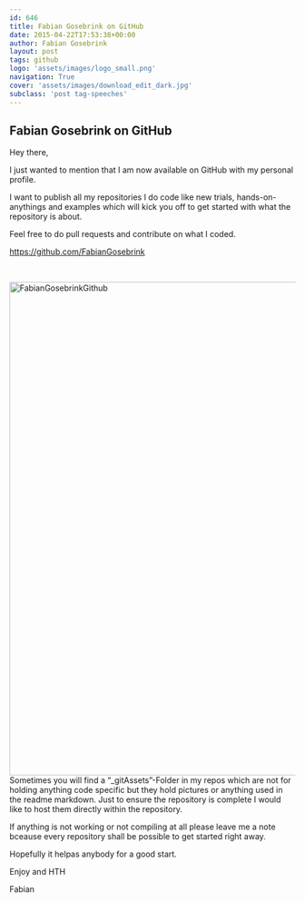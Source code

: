 ```yaml
---
id: 646
title: Fabian Gosebrink on GitHub
date: 2015-04-22T17:53:38+00:00
author: Fabian Gosebrink
layout: post
tags: github 
logo: 'assets/images/logo_small.png'
navigation: True
cover: 'assets/images/download_edit_dark.jpg'
subclass: 'post tag-speeches'
---
```


## Fabian Gosebrink on GitHub

Hey there,

I just wanted to mention that I am now available on GitHub with my personal profile.

I want to publish all my repositories I do code like new trials, hands-on-anythings and examples which will kick you off to get started with what the repository is about.

Feel free to do pull requests and contribute on what I coded.

<https://github.com/FabianGosebrink>

&nbsp;

<a href="{{site.baseurl}}assets/images/blogs/2015-04/d19a08f4-289b-41c5-9dda-a2b5a8a9a2ac.jpg" rel="attachment wp-att-1115"><img class="aligncenter size-full wp-image-1115" src="{{site.baseurl}}assets/images/blogs/2015-04/d19a08f4-289b-41c5-9dda-a2b5a8a9a2ac.jpg" alt="FabianGosebrinkGithub" width="1069" height="869" srcset="{{site.baseurl}}assets/images/blogs/2015-04/d19a08f4-289b-41c5-9dda-a2b5a8a9a2ac.jpg 1069w, http://offering.solutions/wp-content/uploads/2015/04/FabianGosebrinkGithub-300x244.jpg 300w, http://offering.solutions/wp-content/uploads/2015/04/FabianGosebrinkGithub-768x624.jpg 768w, http://offering.solutions/wp-content/uploads/2015/04/FabianGosebrinkGithub-1024x832.jpg 1024w" sizes="(max-width: 1069px) 100vw, 1069px" /></a>Sometimes you will find a &#8220;_gitAssets&#8221;-Folder in my repos which are not for holding anything code specific but they hold pictures or anything used in the readme markdown. Just to ensure the repository is complete I would like to host them directly within the repository.

If anything is not working or not compiling at all please leave me a note bceause every repository shall be possible to get started right away.

Hopefully it helpas anybody for a good start.

Enjoy and HTH

Fabian
